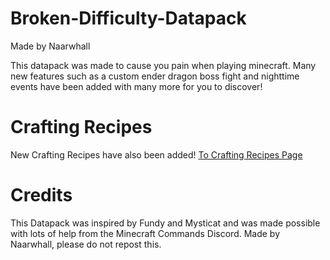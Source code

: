 # Broken-Difficulty-Datapack
Made by Naarwhall

This datapack was made to cause you pain when playing minecraft. Many new features such as a custom ender dragon boss fight and nighttime events have been added with many more for you to discover!

# Crafting Recipes
New Crafting Recipes have also been added! [To Crafting Recipes Page](https://github.com/Naarwhall/Broken-Difficulty-Datapack/blob/dc9f3a475a33a67d4a23f0bca9b4a1d95fef5c38/Crafting%20Recipes.md)






# Credits
This Datapack was inspired by Fundy and Mysticat and was made possible with lots of help from the Minecraft Commands Discord.
Made by Naarwhall, please do not repost this.
